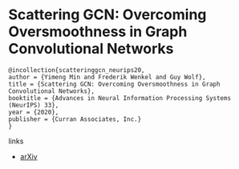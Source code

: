 # Scattering GCN: Overcoming Oversmoothness in Graph Convolutional Networks

```
@incollection{scatteringgcn_neurips20,
author = {Yimeng Min and Frederik Wenkel and Guy Wolf},
title = {Scattering GCN: Overcoming Oversmoothness in Graph Convolutional Networks},
booktitle = {Advances in Neural Information Processing Systems (NeurIPS) 33},
year = {2020},
publisher = {Curran Associates, Inc.}
}
```

links
- [arXiv](https://arxiv.org/abs/2003.08414)
